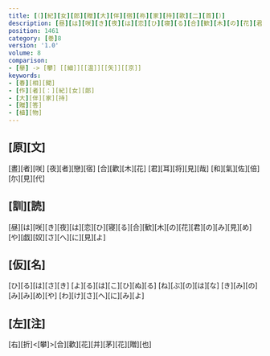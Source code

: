 ```yaml
---
title: [（][紀][女][郎][贈][大][伴][宿][祢][家][持][歌][二][首][）]
description: [昼][は][咲][き][夜][は][恋][ひ][寝][る][合][歓][木][の][花][君][の][み][見][め][や][戯][奴][さ][へ][に][見][よ]
position: 1461
category: [巻]8
version: '1.0'
volume: 8
comparison:
- [擧] -> [攀] [[細]][[温]][[矢]][[京]]
keywords:
- [春][相][聞]
- [作][者][：][紀][女][郎]
- [大][伴][家][持]
- [贈][答]
- [植][物]
---
```


## [原][文]

[晝][者][咲] [夜][者][戀][宿] [合][歡][木][花] [君][耳][将][見][哉] [和][氣][佐][倍][尓][見][代]

## [訓][読]

[昼][は][咲][き][夜][は][恋][ひ][寝][る][合][歓][木][の][花][君][の][み][見][め][や][戯][奴][さ][へ][に][見][よ]

## [仮][名]

[ひ][る][は][さ][き] [よ][る][は][こ][ひ][ぬ][る] [ね][ぶ][の][は][な] [き][み][の][み][み][め][や] [わ][け][さ][へ][に][み][よ]

## [左][注]

[右][折]<[攀]>[合][歡][花][并][茅][花][贈][也]

